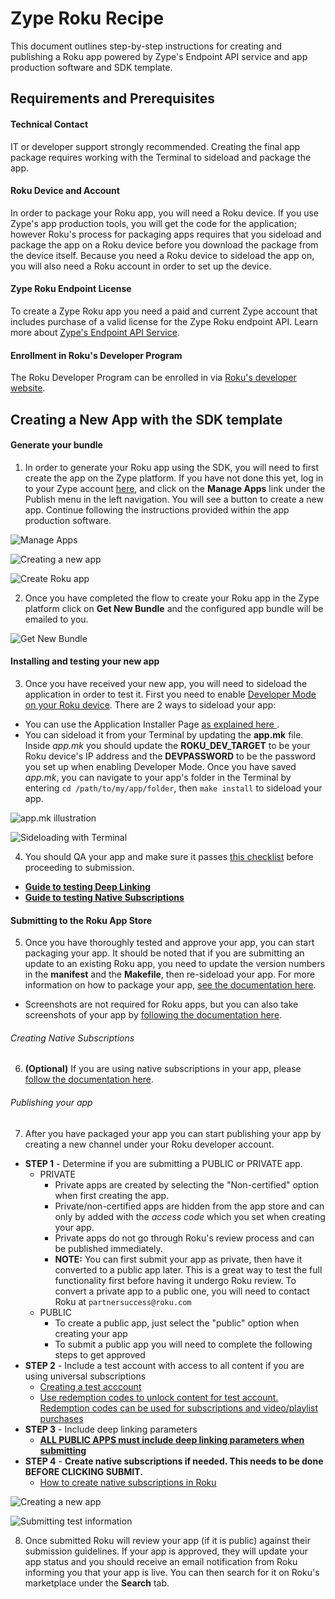 # Zype Roku Recipe

This document outlines step-by-step instructions for creating and publishing a Roku app powered by Zype's Endpoint API service and app production software and SDK template.

## Requirements and Prerequisites

#### Technical Contact

IT or developer support strongly recommended. Creating the final app package requires working with the Terminal to sideload and package the app.

#### Roku Device and Account

In order to package your Roku app, you will need a Roku device. If you use Zype's app production tools, you will get the code for the application; however Roku's process for packaging apps requires that you sideload and package the app on a Roku device before you download the package from the device itself. Because you need a Roku device to sideload the app on, you will also need a Roku account in order to set up the device.

#### Zype Roku Endpoint License

To create a Zype Roku app you need a paid and current Zype account that includes purchase of a valid license for the Zype Roku endpoint API. Learn more about [Zype's Endpoint API Service](http://www.zype.com/services/endpoint-api/).

#### Enrollment in Roku's Developer Program

The Roku Developer Program can be enrolled in via [Roku's developer website](https://developer.roku.com).

## Creating a New App with the SDK template

#### Generate your bundle

1. In order to generate your Roku app using the SDK, you will need to first create the app on the Zype platform. If you have not done this yet, log in to your Zype account [here](https://admin.zype.com/users/sign_in), and click on the __Manage Apps__ link under the Publish menu in the left navigation. You will see a button to create a new app. Continue following the instructions provided within the app production software.

![Manage Apps](docs/images/recipe-image1.jpg)

![Creating a new app](docs/images/recipe-image2.jpg)

![Create Roku app](docs/images/recipe-image3.jpg)

2. Once you have completed the flow to create your Roku app in the Zype platform click on __Get New Bundle__ and the configured app bundle will be emailed to you.

![Get New Bundle](docs/images/recipe-image4.jpg)

#### Installing and testing your new app

3. Once you have received your new app, you will need to sideload the application in order to test it. First you need to enable [Developer Mode on your Roku device](https://sdkdocs.roku.com/display/sdkdoc/Loading+and+Running+Your+Application#LoadingandRunningYourApplication-EnablingDevelopmentModeonyourbox). There are 2 ways to sideload your app:
  - You can use the Application Installer Page [as explained here ](https://sdkdocs.roku.com/display/sdkdoc/Loading+and+Running+Your+Application#LoadingandRunningYourApplication-ApplicationInstallerPage).
  - You can sideload it from your Terminal by updating the __app.mk__ file. Inside _app.mk_ you should update the __ROKU_DEV_TARGET__ to be your Roku device's IP address and the __DEVPASSWORD__ to be the password you set up when enabling Developer Mode. Once you have saved _app.mk_, you can navigate to your app's folder in the Terminal by entering `cd /path/to/my/app/folder`, then `make install` to sideload your app.

  ![app.mk illustration](docs/images/recipe-image5.jpg)

  ![Sideloading with Terminal](docs/images/recipe-image6.jpg)

4. You should QA your app and make sure it passes [this checklist](https://docs.google.com/document/d/1W5yrsOy1m_Se6qzh6-dASv09xElPvb-HUHZe5bchfM0/edit?usp=sharing) before proceeding to submission.
  - __[Guide to testing Deep Linking](docs/testing/TestingDeepLinking.md)__
  - __[Guide to testing Native Subscriptions](docs/testing/TestingNativeSubscriptions.md)__

#### Submitting to the Roku App Store

5. Once you have thoroughly tested and approve your app, you can start packaging your app. It should be noted that if you are submitting an update to an existing Roku app, you need to update the version numbers in the __manifest__ and the __Makefile__, then re-sideload your app. For more information on how to package your app, [see the documentation here](https://sdkdocs.roku.com/display/sdkdoc/Packaging+Roku+Channels#PackagingRokuChannels-PackagingusingthePackageUtilities).
  - Screenshots are not required for Roku apps, but you can also take screenshots of your app by [following the documentation here](https://sdkdocs.roku.com/display/sdkdoc/Developer+Settings#DeveloperSettings-ScreenshotUtility).

###### Creating Native Subscriptions

6. __(Optional)__ If you are using native subscriptions in your app, please [follow the documentation here](docs/submission/CreatingNativeSubscriptions.md).

###### Publishing your app

7. After you have packaged your app you can start publishing your app by creating a new channel under your Roku developer account.

  - __STEP 1__ - Determine if you are submitting a PUBLIC or PRIVATE app.
    - PRIVATE
      - Private apps are created by selecting the "Non-certified" option when first creating the app.
      - Private/non-certified apps are hidden from the app store and can only by added with the _access code_ which you set when creating your app.
      - Private apps do not go through Roku's review process and can be published immediately.
      - __NOTE:__ You can first submit your app as private, then have it converted to a public app later. This is a great way to test the full functionality first before having it undergo Roku review. To convert a private app to a public one, you will need to contact Roku at `partnersuccess@roku.com`
    - PUBLIC
      - To create a public app, just select the "public" option when creating your app
      - To submit a public app you will need to complete the following steps to get approved
  - __STEP 2__ - Include a test account with access to all content if you are using universal subscriptions
      - [Creating a test acccount](https://support.zype.com/hc/en-us/articles/115010965107-Creating-a-Consumer)
      - [Use redemption codes to unlock content for test account. Redemption codes can be used for subscriptions and video/playlist purchases](https://support.zype.com/hc/en-us/articles/218358428-Creating-Redemption-Codes)
  - __STEP 3__ - Include deep linking parameters
    - __[ALL PUBLIC APPS must include deep linking parameters when submitting](docs/submission/DeepLinkingSubmission.md)__
  - __STEP 4__ - __Create native subscriptions if needed. This needs to be done BEFORE CLICKING SUBMIT.__
    - [How to create native subscriptions in Roku](https://support.zype.com/hc/en-us/articles/115009092407-Creating-Native-Subscription-in-Roku)

  ![Creating a new app](docs/submission/images/publishing1.jpg)

  ![Submitting test information](docs/submission/images/publishing2.jpg)

8. Once submitted Roku will review your app (if it is public) against their submission guidelines. If your app is approved, they will update your app status and you should receive an email notification from Roku informing you that your app is live. You can then search for it on Roku's marketplace under the __Search__ tab.
